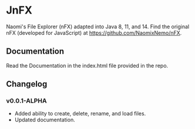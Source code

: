 # JnFX
Naomi's File Explorer (nFX) adapted into Java 8, 11, and 14.
Find the original nFX (developed for JavaScript) at https://github.com/NaomixNemo/nFX.

## Documentation
Read the Documentation in the index.html file provided in the repo.

## Changelog

### v0.0.1-ALPHA
* Added ability to create, delete, rename, and load files.
* Updated documentation.
